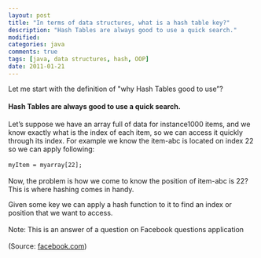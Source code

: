 ```yaml
---
layout: post
title: "In terms of data structures, what is a hash table key?"
description: "Hash Tables are always good to use a quick search."
modified:
categories: java
comments: true
tags: [java, data structures, hash, OOP]
date: 2011-01-21
---
```

Let me start with the definition of "why Hash Tables good to use”?  

#### Hash Tables are always good to use a quick search.
Let’s suppose we have an array full of data for instance1000 items, and we know exactly what is the index of each item, so we can access it quickly through its index. For example we know the item-abc is located on index 22 so we can apply following:
<br/><br/>
`myItem = myarray[22];`
<br/><br/>
Now, the problem is how we come to know the position of item-abc is 22?<br/>
This is where hashing comes in handy.  

Given some key we can apply a hash function to it to find an index or position that we want to access.  
<br/>
Note: This is an answer of a question on Facebook questions application<br/><br/>
(Source: [facebook.com](https://www.facebook.com/q/In-terms-of-data-structures-what-is-a-hash-table-key))
